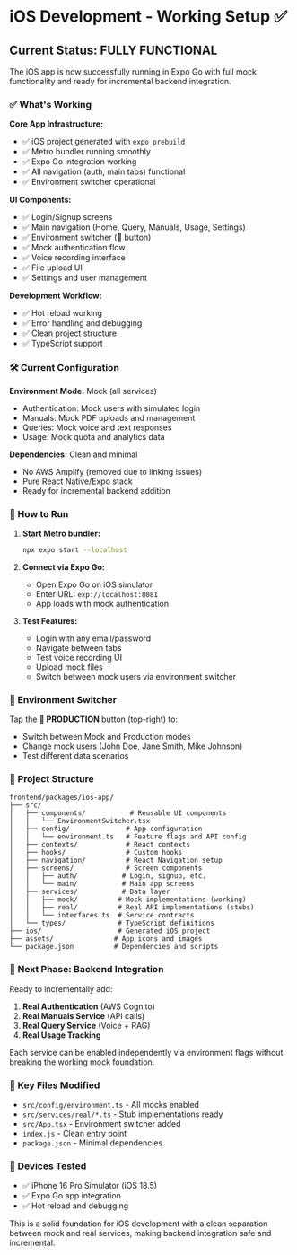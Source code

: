 # iOS Development - Working Setup ✅

## Current Status: FULLY FUNCTIONAL

The iOS app is now successfully running in Expo Go with full mock functionality
and ready for incremental backend integration.

### ✅ What's Working

**Core App Infrastructure:**

- ✅ iOS project generated with `expo prebuild`
- ✅ Metro bundler running smoothly
- ✅ Expo Go integration working
- ✅ All navigation (auth, main tabs) functional
- ✅ Environment switcher operational

**UI Components:**

- ✅ Login/Signup screens
- ✅ Main navigation (Home, Query, Manuals, Usage, Settings)
- ✅ Environment switcher (🔧 button)
- ✅ Mock authentication flow
- ✅ Voice recording interface
- ✅ File upload UI
- ✅ Settings and user management

**Development Workflow:**

- ✅ Hot reload working
- ✅ Error handling and debugging
- ✅ Clean project structure
- ✅ TypeScript support

### 🛠 Current Configuration

**Environment Mode:** Mock (all services)

- Authentication: Mock users with simulated login
- Manuals: Mock PDF uploads and management
- Queries: Mock voice and text responses
- Usage: Mock quota and analytics data

**Dependencies:** Clean and minimal

- No AWS Amplify (removed due to linking issues)
- Pure React Native/Expo stack
- Ready for incremental backend addition

### 📱 How to Run

1. **Start Metro bundler:**

   ```bash
   npx expo start --localhost
   ```

2. **Connect via Expo Go:**

   - Open Expo Go on iOS simulator
   - Enter URL: `exp://localhost:8081`
   - App loads with mock authentication

3. **Test Features:**
   - Login with any email/password
   - Navigate between tabs
   - Test voice recording UI
   - Upload mock files
   - Switch between mock users via environment switcher

### 🔄 Environment Switcher

Tap the **🔧 PRODUCTION** button (top-right) to:

- Switch between Mock and Production modes
- Change mock users (John Doe, Jane Smith, Mike Johnson)
- Test different data scenarios

### 📁 Project Structure

```
frontend/packages/ios-app/
├── src/
│   ├── components/           # Reusable UI components
│   │   └── EnvironmentSwitcher.tsx
│   ├── config/              # App configuration
│   │   └── environment.ts   # Feature flags and API config
│   ├── contexts/            # React contexts
│   ├── hooks/               # Custom hooks
│   ├── navigation/          # React Navigation setup
│   ├── screens/             # Screen components
│   │   ├── auth/           # Login, signup, etc.
│   │   └── main/           # Main app screens
│   ├── services/           # Data layer
│   │   ├── mock/          # Mock implementations (working)
│   │   ├── real/          # Real API implementations (stubs)
│   │   └── interfaces.ts  # Service contracts
│   └── types/             # TypeScript definitions
├── ios/                   # Generated iOS project
├── assets/               # App icons and images
└── package.json          # Dependencies and scripts
```

### 🚀 Next Phase: Backend Integration

Ready to incrementally add:

1. **Real Authentication** (AWS Cognito)
2. **Real Manuals Service** (API calls)
3. **Real Query Service** (Voice + RAG)
4. **Real Usage Tracking**

Each service can be enabled independently via environment flags without breaking
the working mock foundation.

### 🔧 Key Files Modified

- `src/config/environment.ts` - All mocks enabled
- `src/services/real/*.ts` - Stub implementations ready
- `src/App.tsx` - Environment switcher added
- `index.js` - Clean entry point
- `package.json` - Minimal dependencies

### 📱 Devices Tested

- ✅ iPhone 16 Pro Simulator (iOS 18.5)
- ✅ Expo Go app integration
- ✅ Hot reload and debugging

This is a solid foundation for iOS development with a clean separation between
mock and real services, making backend integration safe and incremental.
